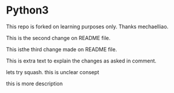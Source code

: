 Python3
=======

This repo is forked on learning purposes only. Thanks mechaelliao.

This is the second change on README file.

This isthe third change made on README file.

This is extra text to explain the changes as asked in comment.

lets try squash. this is unclear consept

this is more description
